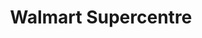 ---
title: "Walmart Supercentre"
url: /edmonton/walmart-supercentre-127-street-nw/
shop: Supermarkt
---